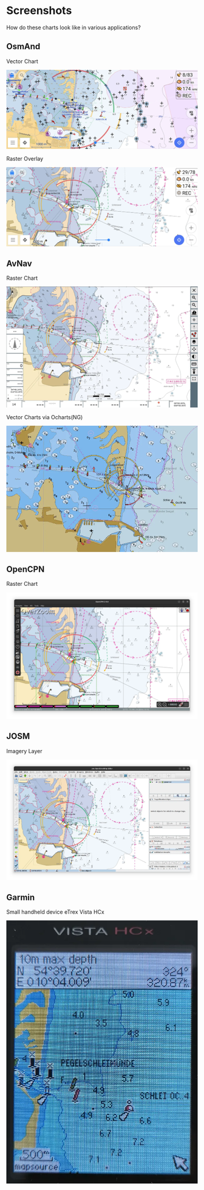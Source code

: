 # Screenshots

How do these charts look like in various applications?

## OsmAnd

Vector Chart

![osmand vector chart](img/vector.webp)

Raster Overlay

![osmand raster chart](img/raster.webp)

## AvNav

Raster Chart

![AvNav](img/avnav.webp)

Vector Charts via Ocharts(NG)

![OchartsNG](img/ochartsng.webp)

## OpenCPN

Raster Chart

![OpenCPN](img/opencpn.webp)

## JOSM

Imagery Layer

![JOSM](img/josm.webp)

## Garmin

Small handheld device eTrex Vista HCx

![garmin](img/garmin.webp)
